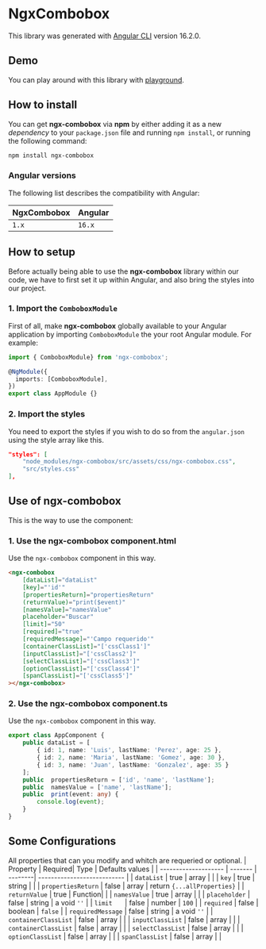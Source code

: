 # NgxCombobox
This library was generated with [Angular CLI](https://github.com/angular/angular-cli) version 16.2.0.
## Demo
You can play around with this library with [playground](https://stackblitz.com/~/github.com/joordonezo/stackblitz-starters-5cvw1j).
## How to install

You can get **ngx-combobox** via **npm** by either adding it as a new _dependency_ to your `package.json` file and running `npm install`,
or running the following command:

```bash
npm install ngx-combobox
```
### Angular versions

The following list describes the compatibility with Angular:

| NgxCombobox | Angular|
| ---------------- | ------- |
| `1.x`            | `16.x`  |
## How to setup

Before actually being able to use the **ngx-combobox** library within our code, we have to first set it up within Angular, and also
bring the styles into our project.

### 1. Import the `ComboboxModule`

First of all, make **ngx-combobox** globally available to your Angular application by importing
`ComboboxModule` the your root Angular module. For example:

```typescript
import { ComboboxModule} from 'ngx-combobox';

@NgModule({
  imports: [ComboboxModule],
})
export class AppModule {}
```
### 2. Import the styles
You need to export the styles if you wish to do so from the `angular.json` using the style array like this.
```json
"styles": [
	"node_modules/ngx-combobox/src/assets/css/ngx-combobox.css",
	"src/styles.css"
],
```
## Use of ngx-combobox
This is the way to use the component:
### 1. Use the ngx-combobox component.html
Use the `ngx-combobox` component in this way.
```html
<ngx-combobox
	[dataList]="dataList"
	[key]="'id'"
	[propertiesReturn]="propertiesReturn"
	(returnValue)="print($event)"
	[namesValue]="namesValue"
	placeholder="Buscar"
	[limit]="50"
	[required]="true"
	[requiredMessage]="'Campo requerido'"
	[containerClassList]="['cssClass1']"
	[inputClassList]="['cssClass2']"
	[selectClassList]="['cssClass3']"
	[optionClassList]="['cssClass4']"
	[spanClassList]="['cssClass5']"
></ngx-combobox>
```
### 2. Use the ngx-combobox component.ts
Use the `ngx-combobox` component in this way.
```typescript
export class AppComponent {
	public dataList = [
		{ id: 1, name: 'Luis', lastName: 'Perez', age: 25 },
		{ id: 2, name: 'Maria', lastName: 'Gomez', age: 30 },
		{ id: 3, name: 'Juan', lastName: 'Gonzalez', age: 35 }
	];
	public  propertiesReturn = ['id', 'name', 'lastName'];
	public  namesValue = ['name', 'lastName'];
	public  print(event: any) {
		console.log(event);
	}
}
```
## Some Configurations
All properties that can you modify and whitch are requeried or optional.
|         Property     | Required|   Type  |          Defaults values     |
| -------------------- | ------- | --------| ---------------------------  |
| `dataList`           | true    | array   |                              |
| `key`                | true    | string  |                              |
| `propertiesReturn`   | false   | array   | return `{...allProperties}`  |
| `returnValue`        | true    | Function|                              |
| `namesValue`         | true    | array   |                              |
| `placeholder`        | false   | string  | a void `''`                  |
| `limit   `           | false   | number  | `100`                        |
| `required`           | false   | boolean | `false`                      |
| `requiredMessage`    | false   | string  | a void `''`                  |
| `containerClassList` | false   | array   |                              |
| `inputClassList`     | false   | array   |                              |
| `containerClassList` | false   | array   |                              |
| `selectClassList`    | false   | array   |                              |
| `optionClassList`    | false   | array   |                              |
| `spanClassList`      | false   | array   |                              |


